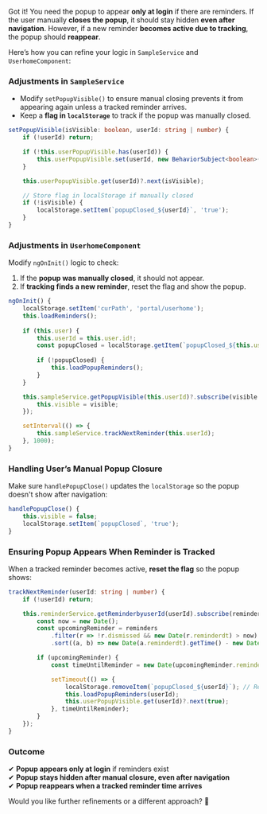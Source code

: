 Got it! You need the popup to appear **only at login** if there are reminders. If the user manually **closes the popup**, it should stay hidden **even after navigation**. However, if a new reminder **becomes active due to tracking**, the popup should **reappear**.

Here’s how you can refine your logic in `SampleService` and `UserhomeComponent`:

### **Adjustments in `SampleService`**
- Modify `setPopupVisible()` to ensure manual closing prevents it from appearing again unless a tracked reminder arrives.
- Keep a **flag in `localStorage`** to track if the popup was manually closed.

```typescript
setPopupVisible(isVisible: boolean, userId: string | number) {
    if (!userId) return;

    if (!this.userPopupVisible.has(userId)) {
        this.userPopupVisible.set(userId, new BehaviorSubject<boolean>(false));
    }

    this.userPopupVisible.get(userId)?.next(isVisible);

    // Store flag in localStorage if manually closed
    if (!isVisible) {
        localStorage.setItem(`popupClosed_${userId}`, 'true');
    }
}
```

### **Adjustments in `UserhomeComponent`**
Modify `ngOnInit()` logic to check:
1. If the **popup was manually closed**, it should not appear.
2. If **tracking finds a new reminder**, reset the flag and show the popup.

```typescript
ngOnInit() {
    localStorage.setItem('curPath', 'portal/userhome');
    this.loadReminders();
    
    if (this.user) {
        this.userId = this.user.id!;
        const popupClosed = localStorage.getItem(`popupClosed_${this.userId}`);
        
        if (!popupClosed) {
            this.loadPopupReminders();
        }
    }

    this.sampleService.getPopupVisible(this.userId)?.subscribe(visible => {
        this.visible = visible; 
    });

    setInterval(() => {
        this.sampleService.trackNextReminder(this.userId);
    }, 1000);
}
```

### **Handling User’s Manual Popup Closure**
Make sure `handlePopupClose()` updates the `localStorage` so the popup doesn't show after navigation:

```typescript
handlePopupClose() {
    this.visible = false;
    localStorage.setItem(`popupClosed`, 'true');
}
```

### **Ensuring Popup Appears When Reminder is Tracked**
When a tracked reminder becomes active, **reset the flag** so the popup shows:

```typescript
trackNextReminder(userId: string | number) {
    if (!userId) return;

    this.reminderService.getReminderbyuserId(userId).subscribe(reminders => {
        const now = new Date();
        const upcomingReminder = reminders
            .filter(r => !r.dismissed && new Date(r.reminderdt) > now)
            .sort((a, b) => new Date(a.reminderdt).getTime() - new Date(b.reminderdt).getTime())[0];

        if (upcomingReminder) {
            const timeUntilReminder = new Date(upcomingReminder.reminderdt).getTime() - now.getTime();

            setTimeout(() => {
                localStorage.removeItem(`popupClosed_${userId}`); // Reset flag
                this.loadPopupReminders(userId);
                this.userPopupVisible.get(userId)?.next(true);
            }, timeUntilReminder);
        }
    });
}
```

### **Outcome**
✔ **Popup appears only at login** if reminders exist  
✔ **Popup stays hidden after manual closure, even after navigation**  
✔ **Popup reappears when a tracked reminder time arrives**  

Would you like further refinements or a different approach? 🚀  
